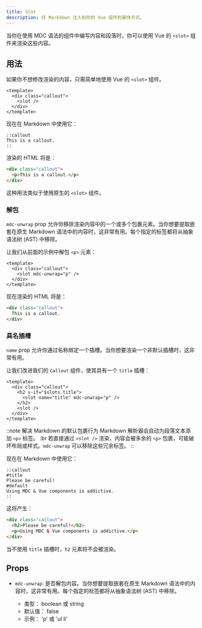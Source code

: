 ```yaml
---
title: Slot
description: 将 Markdown 注入到你的 Vue 组件的最快方式。
---
```


当你在使用 MDC 语法的组件中编写内容和段落时，你可以使用 Vue 的 `<slot>` 组件来渲染这些内容。

## 用法

如果你不想修改渲染的内容，只需简单地使用 Vue 的 `<slot>` 组件。

```vue [components/content/Callout.vue]
<template>
  <div class="callout">
    <slot />
  </div>
</template>
```

现在在 Markdown 中使用它：

```mdc [content/index.md]
::callout
This is a callout.
::
```

渲染的 HTML 将是：

```html
<div class="callout">
  <p>This is a callout.</p>
</div>
```

这种用法类似于使用原生的 `<slot>` 组件。

### 解包

`mdc-unwrap` prop 允许你移除渲染内容中的一个或多个包裹元素。当你想要提取嵌套在原生 Markdown 语法中的内容时，这非常有用。每个指定的标签都将从抽象语法树 (AST) 中移除。

让我们从前面的示例中解包 `<p>` 元素：

```vue [components/content/Callout.vue]
<template>
  <div class="callout">
    <slot mdc-unwrap="p" />
  </div>
</template>
```

现在渲染的 HTML 将是：

```html
<div class="callout">
  This is a callout.
</div>
```

### 具名插槽

`name` prop 允许你通过名称绑定一个插槽。当你想要渲染一个非默认插槽时，这非常有用。

让我们改进我们的 `Callout` 组件，使其具有一个 `title` 插槽：

```vue [components/content/Callout.vue]
<template>
  <div class="callout">
    <h2 v-if="$slots.title">
      <slot name="title" mdc-unwrap="p" />
    </h2>
    <slot />
  </div>
</template>
```

::note
解决 Markdown 的默认包裹行为 Markdown 解析器会自动为段落文本添加 `<p>` 标签。
:br
若直接通过 `<slot />` 渲染，内容会被多余的 `<p>` 包裹，可能破坏布局或样式。`mdc-unwrap` 可以移除这些冗余标签。
::

现在在 Markdown 中使用它：

```mdc [content/index.md]
::callout
#title
Please be careful!
#default
Using MDC & Vue components is addictive.
::
```

这将产生：

```html
<div class="callout">
  <h2>Please be careful!</h2>
  <p>Using MDC & Vue components is addictive.</p>
</div>
```

当不使用 `title` 插槽时，`h2` 元素将不会被渲染。

## Props

- `mdc-unwrap`: 是否解包内容。当你想要提取嵌套在原生 Markdown 语法中的内容时，这非常有用。每个指定的标签都将从抽象语法树 (AST) 中移除。

  - 类型： boolean 或 string
  - 默认值： false
  - 示例： 'p' 或 'ul li'
